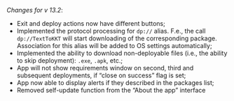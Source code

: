 _Changes for v 13.2_:
- Exit and deploy actions now have different buttons;
- Implemented the protocol processing for ```dp://``` alias. F.e., the call ```dp://TextToKKT``` will start downloading of the corresponding package. Association for this alias will be added to OS settings automatically;
- Implemented the ability to download non-deployable files (i.e., the ability to skip deployment): ```.exe```, ```.apk```, etc.;
- App will not show requirements window on second, third and subsequent deployments, if “close on success” flag is set;
- App now able to display alerts if they described in the packages list;
- Removed self-update function from the “About the app” interface
